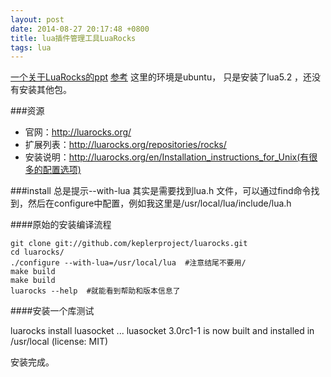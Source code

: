 ```yaml
---
layout: post
date: 2014-08-27 20:17:48 +0800
title: lua插件管理工具LuaRocks
tags: lua
---
```


[一个关于LuaRocks的ppt](http://www.lua.org/wshop13/Muhammad.pdf)
[参考](http://www.linuxidc.com/Linux/2014-01/95501.htm)
这里的环境是ubuntu， 只是安装了lua5.2 ，还没有安装其他包。

###资源
* 官网：http://luarocks.org/
* 扩展列表：http://luarocks.org/repositories/rocks/
* 安装说明：http://luarocks.org/en/Installation_instructions_for_Unix(有很多的配置选项)

###install
总是提示--with-lua
其实是需要找到lua.h 文件，可以通过find命令找到，然后在configure中配置，例如我这里是/usr/local/lua/include/lua.h

####原始的安装编译流程

    git clone git://github.com/keplerproject/luarocks.git
    cd luarocks/
    ./configure --with-lua=/usr/local/lua  #注意结尾不要用/
    make build
    make build
    luarocks --help  #就能看到帮助和版本信息了

####安装一个库测试

luarocks install luasocket
...
luasocket 3.0rc1-1 is now built and installed in /usr/local (license: MIT)

安装完成。



